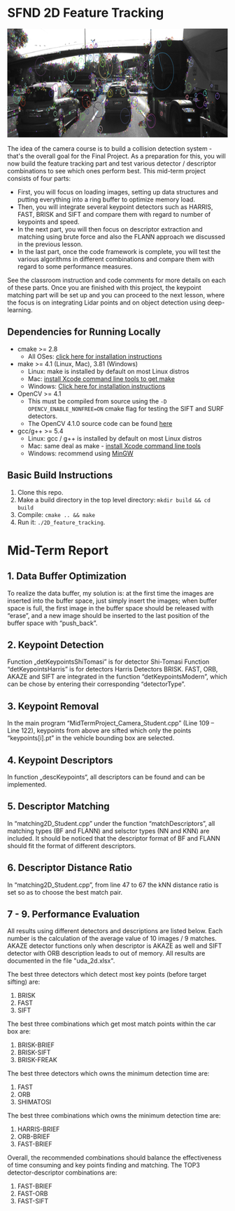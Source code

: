 # SFND 2D Feature Tracking

<img src="images/keypoints.png" width="820" height="248" />

The idea of the camera course is to build a collision detection system - that's the overall goal for the Final Project. As a preparation for this, you will now build the feature tracking part and test various detector / descriptor combinations to see which ones perform best. This mid-term project consists of four parts:

* First, you will focus on loading images, setting up data structures and putting everything into a ring buffer to optimize memory load. 
* Then, you will integrate several keypoint detectors such as HARRIS, FAST, BRISK and SIFT and compare them with regard to number of keypoints and speed. 
* In the next part, you will then focus on descriptor extraction and matching using brute force and also the FLANN approach we discussed in the previous lesson. 
* In the last part, once the code framework is complete, you will test the various algorithms in different combinations and compare them with regard to some performance measures. 

See the classroom instruction and code comments for more details on each of these parts. Once you are finished with this project, the keypoint matching part will be set up and you can proceed to the next lesson, where the focus is on integrating Lidar points and on object detection using deep-learning. 

## Dependencies for Running Locally
* cmake >= 2.8
  * All OSes: [click here for installation instructions](https://cmake.org/install/)
* make >= 4.1 (Linux, Mac), 3.81 (Windows)
  * Linux: make is installed by default on most Linux distros
  * Mac: [install Xcode command line tools to get make](https://developer.apple.com/xcode/features/)
  * Windows: [Click here for installation instructions](http://gnuwin32.sourceforge.net/packages/make.htm)
* OpenCV >= 4.1
  * This must be compiled from source using the `-D OPENCV_ENABLE_NONFREE=ON` cmake flag for testing the SIFT and SURF detectors.
  * The OpenCV 4.1.0 source code can be found [here](https://github.com/opencv/opencv/tree/4.1.0)
* gcc/g++ >= 5.4
  * Linux: gcc / g++ is installed by default on most Linux distros
  * Mac: same deal as make - [install Xcode command line tools](https://developer.apple.com/xcode/features/)
  * Windows: recommend using [MinGW](http://www.mingw.org/)

## Basic Build Instructions

1. Clone this repo.
2. Make a build directory in the top level directory: `mkdir build && cd build`
3. Compile: `cmake .. && make`
4. Run it: `./2D_feature_tracking`.

# Mid-Term Report

## 1. Data Buffer Optimization
To realize the data buffer, my solution is: at the first time the images are inserted into the buffer space, just simply insert the images; when buffer space is full, the first image in the buffer space should be released with “erase”, and a new image should be inserted to the last position of the buffer space with “push_back”.

## 2. Keypoint Detection
Function „detKeypointsShiTomasi” is for detector Shi-Tomasi
Function “detKeypointsHarris” is for detectors Harris
Detectors BRISK. FAST, ORB, AKAZE and SIFT are integrated in the function
“detKeypointsModern”, which can be chose by entering their corresponding “detectorType”.

## 3. Keypoint Removal
In the main program “MidTermProject_Camera_Student.cpp” (Line 109 – Line 122), keypoints from above are sifted which only the points “keypoints[i].pt” in the vehicle bounding box are selected.

## 4. Keypoint Descriptors
In function „descKeypoints“, all descriptors can be found and can be implemented.

## 5. Descriptor Matching
In “matching2D_Student.cpp” under the function “matchDescriptors”, all matching types (BF and FLANN) and selsctor types (NN and KNN) are included. It should be noticed that the descriptor format of BF and FLANN should fit the format of different descriptors.

## 6. Descriptor Distance Ratio
In “matching2D_Student.cpp”, from line 47 to 67 the kNN distance ratio is set so as to choose the best match pair.

## 7 - 9. Performance Evaluation
All results using different detectors and descriptions are listed below. Each number is the calculation of the average value of 10 images / 9 matches. AKAZE detector functions only when descriptor is AKAZE as well and SIFT detector with ORB description leads to out of memory. All results are documented in the file "uda_2d.xlsx".

The best three detectors which detect most key points (before target sifting) are:
1. BRISK
2. FAST
3. SIFT

The best three combinations which get most match points within the car box are:
1. BRISK-BRIEF
2. BRISK-SIFT
3. BRISK-FREAK

The best three detectors which owns the minimum detection time are:
1. FAST
2. ORB
3. SHIMATOSI

The best three combinations which owns the minimum detection time are:
1. HARRIS-BRIEF
2. ORB-BRIEF
3. FAST-BRIEF

Overall, the recommended combinations should balance the effectiveness of time consuming and key points finding and matching. The TOP3 detector-descriptor combinations are:
1. FAST-BRIEF
2. FAST-ORB
3. FAST-SIFT


